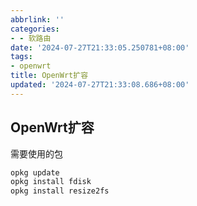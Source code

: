 ```yaml
---
abbrlink: ''
categories:
- - 软路由
date: '2024-07-27T21:33:05.250781+08:00'
tags:
- openwrt
title: OpenWrt扩容
updated: '2024-07-27T21:33:08.686+08:00'
---
```

## OpenWrt扩容


需要使用的包

```bash
opkg update
opkg install fdisk
opkg install resize2fs
```
